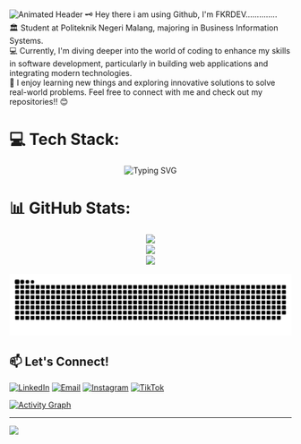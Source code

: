 ![Animated Header](https://capsule-render.vercel.app/api?type=waving&color=0:F5F5F5,100:E0E0E0&text=Moch%20Fikri%20Setiawan&fontSize=40&fontAlignY=40&desc=Business%20Information%20Systems%20Student&descAlignY=55&descAlign=50&fontColor=333333)
🗝️ Hey there i am using Github, I'm FKRDEV..............<br>
🏛️ Student at Politeknik Negeri Malang, majoring in Business Information Systems.<br>
💻 Currently, I'm diving deeper into the world of coding to enhance my skills in software development, particularly in building web applications and integrating modern technologies.<br>
🚀 I enjoy learning new things and exploring innovative solutions to solve real-world problems. Feel free to connect with me and check out my repositories!! 😊<br>

# 💻 Tech Stack:
<div align="center">
  <img src="https://readme-typing-svg.herokuapp.com?font=Fira+Code&pause=1500&color=FFFFFF&center=true&vCenter=true&width=900&lines=Cuman+Bisa+Mengetik;Halo+Para+Suhu+Mohon+Bimbingannya;Semangat+Untuk+Kalian+Yang+Sedang+Mengerjakan+Project+😗;Kalau+Capek+Kan+Ada+AI+Jangan+Malu+Untuk+Gunakannya+🤭;Love+Untuk+Kalian+Semua;🥰+❤️+😗+❤‍🔥+❤️+❤‍🔥+😗+❤️+🥰" alt="Typing SVG" />
</div>

# 📊 GitHub Stats:
<div align="center">
  <img src="https://github-readme-stats.vercel.app/api?username=fikrisn&theme=midnight-purple&hide_border=false&include_all_commits=true&count_private=true" /><br/>
  <img src="https://nirzak-streak-stats.vercel.app/?user=fikrisn&theme=midnight-purple&hide_border=false" /><br/>
  <img src="https://github-readme-stats.vercel.app/api/top-langs/?username=fikrisn&theme=midnight-purple&hide_border=false&include_all_commits=true&count_private=true&layout=compact" />
</div>

![Snake animation](https://raw.githubusercontent.com/platane/snk/output/github-contribution-grid-snake-dark.svg)

## 📫 Let's Connect!
[![LinkedIn](https://img.shields.io/badge/LinkedIn-0077B5?style=for-the-badge&logo=linkedin&logoColor=white)]([your-link](https://www.linkedin.com/in/moch-fikri-setiawan-43183b252/))
[![Email](https://img.shields.io/badge/Email-D14836?style=for-the-badge&logo=gmail&logoColor=white)](mailto:fikrismksore@gmail.com)
[![Instagram](https://img.shields.io/badge/Instagram-E4405F?style=for-the-badge&logo=instagram&logoColor=white)](https://www.instagram.com/mhfkrsn/)
[![TikTok](https://img.shields.io/badge/TikTok-000000?style=for-the-badge&logo=tiktok&logoColor=white)](https://www.tiktok.com/@fkr_sn)

[![Activity Graph](https://github-readme-activity-graph.vercel.app/graph?username=Fikrisn&theme=react-dark)](https://github.com/Fikrisn)

---
[![](https://visitcount.itsvg.in/api?id=fikrisn&icon=0&color=0)](https://visitcount.itsvg.in)

<!-- Proudly created with GPRM ( https://gprm.itsvg.in ) -->
